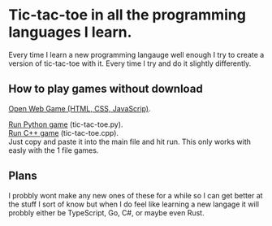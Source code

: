 # Tic-tac-toe in all the programming languages I learn.
Every time I learn a new programming langauge well enough I try to create a version of tic-tac-toe with it. Every time I try and do it slightly differently. 

## How to play games without download
[Open Web Game (HTML, CSS, JavaScrip)](https://raw.githack.com/michael-lesirge/tic-tac-toe/main/HTML-CSS-JS/index.html).

[Run Python game](https://www.programiz.com/python-programming/online-compiler/) (tic-tac-toe.py).  
[Run C++ game](https://www.programiz.com/cpp-programming/online-compiler/) (tic-tac-toe.cpp).  
Just copy and paste it into the main file and hit run. This only works with easly with the 1 file games.

## Plans

I probbly wont make any new ones of these for a while so I can get better at the stuff I sort of know but when I do feel like learning a new langage it will probbly either be TypeScript, Go, C#, or maybe even Rust.
